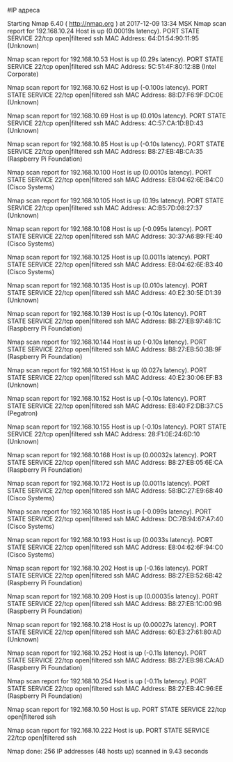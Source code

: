 #IP адреса <a name="99"></a>

Starting Nmap 6.40 ( http://nmap.org ) at 2017-12-09 13:34 MSK
Nmap scan report for 192.168.10.24
Host is up (0.00019s latency).
PORT   STATE         SERVICE
22/tcp open|filtered ssh
MAC Address: 64:D1:54:90:11:95 (Unknown)

Nmap scan report for 192.168.10.53
Host is up (0.29s latency).
PORT   STATE         SERVICE
22/tcp open|filtered ssh
MAC Address: 5C:51:4F:80:12:8B (Intel Corporate)

Nmap scan report for 192.168.10.62
Host is up (-0.100s latency).
PORT   STATE         SERVICE
22/tcp open|filtered ssh
MAC Address: 88:D7:F6:9F:DC:0E (Unknown)

Nmap scan report for 192.168.10.69
Host is up (0.010s latency).
PORT   STATE         SERVICE
22/tcp open|filtered ssh
MAC Address: 4C:57:CA:1D:BD:43 (Unknown)

Nmap scan report for 192.168.10.85
Host is up (-0.10s latency).
PORT   STATE         SERVICE
22/tcp open|filtered ssh
MAC Address: B8:27:EB:4B:CA:35 (Raspberry Pi Foundation)

Nmap scan report for 192.168.10.100
Host is up (0.0010s latency).
PORT   STATE         SERVICE
22/tcp open|filtered ssh
MAC Address: E8:04:62:6E:B4:C0 (Cisco Systems)

Nmap scan report for 192.168.10.105
Host is up (0.19s latency).
PORT   STATE         SERVICE
22/tcp open|filtered ssh
MAC Address: AC:B5:7D:08:27:37 (Unknown)

Nmap scan report for 192.168.10.108
Host is up (-0.095s latency).
PORT   STATE         SERVICE
22/tcp open|filtered ssh
MAC Address: 30:37:A6:B9:FE:40 (Cisco Systems)

Nmap scan report for 192.168.10.125
Host is up (0.0011s latency).
PORT   STATE         SERVICE
22/tcp open|filtered ssh
MAC Address: E8:04:62:6E:B3:40 (Cisco Systems)

Nmap scan report for 192.168.10.135
Host is up (0.010s latency).
PORT   STATE         SERVICE
22/tcp open|filtered ssh
MAC Address: 40:E2:30:5E:D1:39 (Unknown)

Nmap scan report for 192.168.10.139
Host is up (-0.10s latency).
PORT   STATE         SERVICE
22/tcp open|filtered ssh
MAC Address: B8:27:EB:97:48:1C (Raspberry Pi Foundation)

Nmap scan report for 192.168.10.144
Host is up (-0.10s latency).
PORT   STATE         SERVICE
22/tcp open|filtered ssh
MAC Address: B8:27:EB:50:3B:9F (Raspberry Pi Foundation)

Nmap scan report for 192.168.10.151
Host is up (0.027s latency).
PORT   STATE         SERVICE
22/tcp open|filtered ssh
MAC Address: 40:E2:30:06:EF:B3 (Unknown)

Nmap scan report for 192.168.10.152
Host is up (-0.10s latency).
PORT   STATE         SERVICE
22/tcp open|filtered ssh
MAC Address: E8:40:F2:DB:37:C5 (Pegatron)

Nmap scan report for 192.168.10.155
Host is up (-0.10s latency).
PORT   STATE         SERVICE
22/tcp open|filtered ssh
MAC Address: 28:F1:0E:24:6D:10 (Unknown)

Nmap scan report for 192.168.10.168
Host is up (0.00032s latency).
PORT   STATE         SERVICE
22/tcp open|filtered ssh
MAC Address: B8:27:EB:05:6E:CA (Raspberry Pi Foundation)

Nmap scan report for 192.168.10.172
Host is up (0.0011s latency).
PORT   STATE         SERVICE
22/tcp open|filtered ssh
MAC Address: 58:BC:27:E9:68:40 (Cisco Systems)

Nmap scan report for 192.168.10.185
Host is up (-0.099s latency).
PORT   STATE         SERVICE
22/tcp open|filtered ssh
MAC Address: DC:7B:94:67:A7:40 (Cisco Systems)

Nmap scan report for 192.168.10.193
Host is up (0.0033s latency).
PORT   STATE         SERVICE
22/tcp open|filtered ssh
MAC Address: E8:04:62:6F:94:C0 (Cisco Systems)

Nmap scan report for 192.168.10.202
Host is up (-0.16s latency).
PORT   STATE         SERVICE
22/tcp open|filtered ssh
MAC Address: B8:27:EB:52:6B:42 (Raspberry Pi Foundation)

Nmap scan report for 192.168.10.209
Host is up (0.00035s latency).
PORT   STATE         SERVICE
22/tcp open|filtered ssh
MAC Address: B8:27:EB:1C:00:9B (Raspberry Pi Foundation)

Nmap scan report for 192.168.10.218
Host is up (0.00027s latency).
PORT   STATE         SERVICE
22/tcp open|filtered ssh
MAC Address: 60:E3:27:61:80:AD (Unknown)

Nmap scan report for 192.168.10.252
Host is up (-0.11s latency).
PORT   STATE         SERVICE
22/tcp open|filtered ssh
MAC Address: B8:27:EB:98:CA:AD (Raspberry Pi Foundation)

Nmap scan report for 192.168.10.254
Host is up (-0.11s latency).
PORT   STATE         SERVICE
22/tcp open|filtered ssh
MAC Address: B8:27:EB:4C:96:EE (Raspberry Pi Foundation)

Nmap scan report for 192.168.10.50
Host is up.
PORT   STATE         SERVICE
22/tcp open|filtered ssh

Nmap scan report for 192.168.10.222
Host is up.
PORT   STATE         SERVICE
22/tcp open|filtered ssh

Nmap done: 256 IP addresses (48 hosts up) scanned in 9.43 seconds

